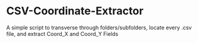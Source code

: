 # CSV-Coordinate-Extractor
A simple script to transverse through folders/subfolders, locate every .csv file, and extract Coord_X and Coord_Y Fields
